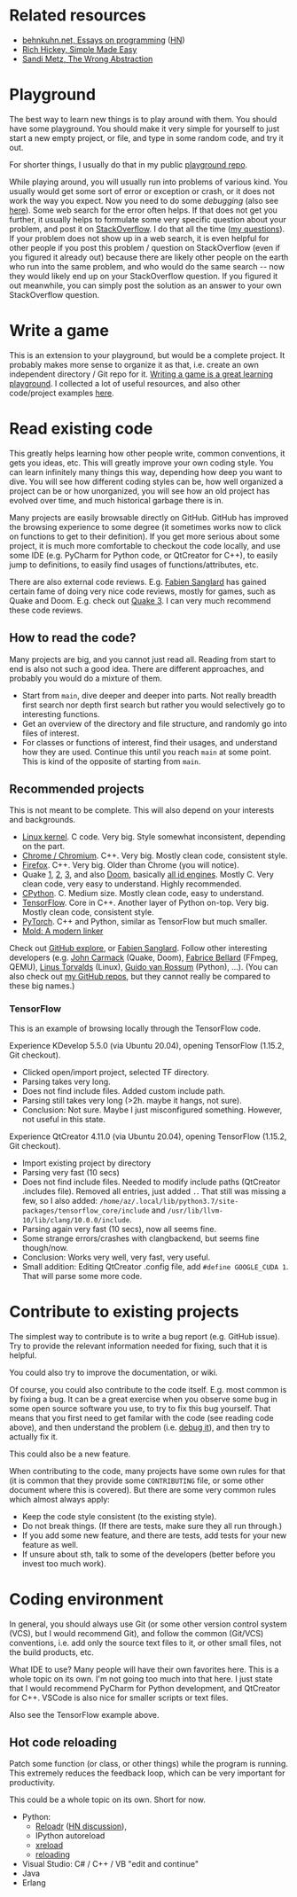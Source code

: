 # Related resources

* [behnkuhn.net, Essays on programming](https://www.benkuhn.net/progessays/) ([HN](https://news.ycombinator.com/item?id=23903737))
* [Rich Hickey, Simple Made Easy](https://www.infoq.com/presentations/Simple-Made-Easy/)
* [Sandi Metz, The Wrong Abstraction](https://sandimetz.com/blog/2016/1/20/the-wrong-abstraction)


# Playground

The best way to learn new things is to play around with them.
You should have some playground.
You should make it very simple for yourself
to just start a new empty project, or file,
and type in some random code, and try it out.

For shorter things, I usually do that in my public [playground repo](https://github.com/albertz/playground).

While playing around, you will usually run into problems of various kind.
You usually would get some sort of error or exception or crash,
or it does not work the way you expect.
Now you need to do some *debugging* (also see [here](debugging.md)).
Some web search for the error often helps.
If that does not get you further,
it usually helps to formulate some very specific question about your problem,
and post it on [StackOverflow](https://stackoverflow.com/).
I do that all the time ([my questions](https://stackoverflow.com/users/133374/albert?tab=questions&sort=newest)).
If your problem does not show up in a web search,
it is even helpful for other people if you post this problem / question on StackOverflow
(even if you figured it already out)
because there are likely other people on the earth who run into the same problem,
and who would do the same search --
now they would likely end up on your StackOverflow question.
If you figured it out meanwhile, you can simply post the solution as an answer to your own StackOverflow question.


# Write a game

This is an extension to your playground, but would be a complete project.
It probably makes more sense to organize it as that, i.e. create an own independent directory / Git repo for it.
[Writing a game is a great learning playground](http://www.openlierox.net/wiki/index.php/Why_game_development_is_a_great_learning_playground).
I collected a lot of useful resources, and also other code/project examples
[here](https://github.com/albertz/Coding-Game-Intro).


# Read existing code

This greatly helps learning how other people write, common conventions, it gets you ideas, etc.
This will greatly improve your own coding style.
You can learn infinitely many things this way, depending how deep you want to dive.
You will see how different coding styles can be,
how well organized a project can be or how unorganized,
you will see how an old project has evolved over time,
and much historical garbage there is in.

Many projects are easily browsable directly on GitHub.
GitHub has improved the browsing experience to some degree
(it sometimes works now to click on functions to get to their definition).
If you get more serious about some project,
it is much more comfortable to checkout the code locally,
and use some IDE (e.g. PyCharm for Python code, or QtCreator for C++),
to easily jump to definitions, to easily find usages of functions/attributes, etc.

There are also external code reviews.
E.g. [Fabien Sanglard](https://fabiensanglard.net/) has gained certain fame
of doing very nice code reviews, mostly for games, such as Quake and Doom.
E.g. check out [Quake 3](https://fabiensanglard.net/quake3/).
I can very much recommend these code reviews.

## How to read the code?

Many projects are big, and you cannot just read all.
Reading from start to end is also not such a good idea.
There are different approaches, and probably you would do a mixture of them.

* Start from `main`, dive deeper and deeper into parts.
  Not really breadth first search nor depth first search
  but rather you would selectively go to interesting functions.
* Get an overview of the directory and file structure,
  and randomly go into files of interest.
* For classes or functions of interest, find their usages,
  and understand how they are used.
  Continue this until you reach `main` at some point.
  This is kind of the opposite of starting from `main`.

## Recommended projects

This is not meant to be complete.
This will also depend on your interests and backgrounds.

* [Linux kernel](https://github.com/torvalds/linux).
  C code. Very big. Style somewhat inconsistent, depending on the part.
* [Chrome / Chromium](https://chromium.googlesource.com/chromium/src).
  C++. Very big. Mostly clean code, consistent style.
* [Firefox](https://searchfox.org/mozilla-central/source/).
  C++. Very big. Older than Chrome (you will notice).
* Quake [1](https://github.com/id-Software/Quake),
  [2](https://github.com/id-Software/Quake-2),
  [3](https://github.com/id-Software/Quake-III-Arena),
  and also [Doom](https://github.com/id-Software/DOOM),
  basically [all id engines](https://github.com/id-Software).
  Mostly C.
  Very clean code, very easy to understand. Highly recommended.
* [CPython](https://github.com/python/cpython/).
  C. Medium size. Mostly clean code, easy to understand.
* [TensorFlow](https://github.com/tensorflow/tensorflow).
  Core in C++. Another layer of Python on-top. Very big. Mostly clean code, consistent style.
* [PyTorch](https://github.com/pytorch/pytorch/).
  C++ and Python, similar as TensorFlow but much smaller.
* [Mold: A modern linker](https://github.com/rui314/mold)

Check out [GitHub explore](https://github.com/explore),
or [Fabien Sanglard](https://fabiensanglard.net/).
Follow other interesting developers
(e.g. [John Carmack](https://en.wikipedia.org/wiki/John_Carmack) (Quake, Doom),
[Fabrice Bellard](https://en.wikipedia.org/wiki/Fabrice_Bellard) (FFmpeg, QEMU),
[Linus Torvalds](https://en.wikipedia.org/wiki/Linus_Torvalds) (Linux),
[Guido van Rossum](https://en.wikipedia.org/wiki/Guido_van_Rossum) (Python), ...).
(You can also check out [my GitHub repos](https://github.com/albertz),
but they cannot really be compared to these big names.)

### TensorFlow

This is an example of browsing locally through the TensorFlow code.

Experience KDevelop 5.5.0 (via Ubuntu 20.04), opening TensorFlow (1.15.2, Git checkout).
- Clicked open/import project, selected TF directory.
- Parsing takes very long.
- Does not find include files. Added custom include path.
- Parsing still takes very long (>2h. maybe it hangs, not sure).
- Conclusion: Not sure. Maybe I just misconfigured something. However, not useful in this state.

Experience QtCreator 4.11.0 (via Ubuntu 20.04), opening TensorFlow (1.15.2, Git checkout).
- Import existing project by directory
- Parsing very fast (10 secs)
- Does not find include files.
  Needed to modify include paths (QtCreator .includes file).
  Removed all entries, just added `.`.
  That still was missing a few, so I also added:
  `/home/az/.local/lib/python3.7/site-packages/tensorflow_core/include`
  and `/usr/lib/llvm-10/lib/clang/10.0.0/include`.
- Parsing again very fast (10 secs), now all seems fine.
- Some strange errors/crashes with clangbackend, but seems fine though/now.
- Conclusion: Works very well, very fast, very useful.
- Small addition: Editing QtCreator .config file, add `#define GOOGLE_CUDA 1`.
  That will parse some more code.

# Contribute to existing projects

The simplest way to contribute is to write a bug report (e.g. GitHub issue).
Try to provide the relevant information needed for fixing, such that it is helpful.

You could also try to improve the documentation, or wiki.

Of course, you could also contribute to the code itself.
E.g. most common is by fixing a bug.
It can be a great exercise when you observe some bug in some open source software you use,
to try to fix this bug yourself.
That means that you first need to get familar with the code (see reading code above),
and then understand the problem (i.e. [debug it](debugging.md)),
and then try to actually fix it.

This could also be a new feature.

When contributing to the code, many projects have some own rules for that
(it is common that they provide some `CONTRIBUTING` file, or some other document where this is covered).
But there are some very common rules which almost always apply:

* Keep the code style consistent (to the existing style).
* Do not break things. (If there are tests, make sure they all run through.)
* If you add some new feature, and there are tests, add tests for your new feature as well.
* If unsure about sth, talk to some of the developers (better before you invest too much work).


# Coding environment

In general, you should always use Git
(or some other version control system (VCS), but I would recommend Git),
and follow the common (Git/VCS) conventions,
i.e. add only the source text files to it, or other small files, not the build products, etc.

What IDE to use?
Many people will have their own favorites here. This is a whole topic on its own.
I'm not going too much into that here.
I just state that I would recommend PyCharm for Python development,
and QtCreator for C++.
VSCode is also nice for smaller scripts or text files.

Also see the TensorFlow example above.

## Hot code reloading

Patch some function (or class, or other things) while the program is running.
This extremely reduces the feedback loop, which can be very important for productivity.

This could be a whole topic on its own. Short for now.

* Python:
   * [Reloadr](https://github.com/hoh/reloadr) ([HN discussion](https://news.ycombinator.com/item?id=26035623)),
   * IPython autoreload
   * [xreload](https://github.com/plone/plone.reload/blob/master/plone/reload/xreload.py)
   * [reloading](https://github.com/julvo/reloading)
* Visual Studio: C# / C++ / VB "edit and continue"
* Java
* Erlang


